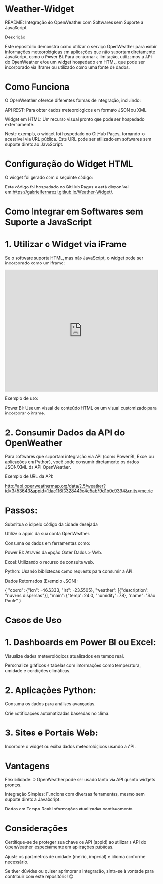 # Weather-Widget

README: Integração do OpenWeather com Softwares sem Suporte a JavaScript

Descrição

Este repositório demonstra como utilizar o serviço OpenWeather para exibir informações meteorológicas em aplicações que não suportam diretamente JavaScript, como o Power BI. Para contornar a limitação, utilizamos a API do OpenWeather e/ou um widget hospedado em HTML, que pode ser incorporado via iframe ou utilizado como uma fonte de dados.

# Como Funciona

O OpenWeather oferece diferentes formas de integração, incluindo:

API REST: Para obter dados meteorológicos em formato JSON ou XML.

Widget em HTML: Um recurso visual pronto que pode ser hospedado externamente.

Neste exemplo, o widget foi hospedado no GitHub Pages, tornando-o acessível via URL pública. Este URL pode ser utilizado em softwares sem suporte direto ao JavaScript.

# Configuração do Widget HTML

O widget foi gerado com o seguinte código:

<div id="openweathermap-widget-21"></div>
<script src='//openweathermap.org/themes/openweathermap/assets/vendor/owm/js/d3.min.js'></script>
<script>
    window.myWidgetParam ? window.myWidgetParam : window.myWidgetParam = [];
    window.myWidgetParam.push({
        id: 21,
        cityid: '3453643',
        appid: '1dac116f3328449e4e5ab79d1b0d9394',
        units: 'metric',
        containerid: 'openweathermap-widget-21',
    });
    (function() {
        var script = document.createElement('script');
        script.async = true;
        script.charset = "utf-8";
        script.src = "//openweathermap.org/themes/openweathermap/assets/vendor/owm/js/weather-widget-generator.js";
        var s = document.getElementsByTagName('script')[0];
        s.parentNode.insertBefore(script, s);
    })();
</script>

Este código foi hospedado no GitHub Pages e está disponível em:https://gabrielferrarezi.github.io/Weather-Widget/.

# Como Integrar em Softwares sem Suporte a JavaScript

# 1. Utilizar o Widget via iFrame

Se o software suporta HTML, mas não JavaScript, o widget pode ser incorporado como um iframe:

<iframe src="https://gabrielferrarezi.github.io/Weather-Widget/" width="100%" height="400px" frameborder="0"></iframe>

Exemplo de uso:

Power BI: Use um visual de conteúdo HTML ou um visual customizado para incorporar o iframe.

# 2. Consumir Dados da API do OpenWeather

Para softwares que suportam integração via API (como Power BI, Excel ou aplicações em Python), você pode consumir diretamente os dados JSON/XML da API OpenWeather.

Exemplo de URL da API:

http://api.openweathermap.org/data/2.5/weather?id=3453643&appid=1dac116f3328449e4e5ab79d1b0d9394&units=metric

# Passos:

Substitua o id pelo código da cidade desejada.

Utilize o appid da sua conta OpenWeather.

Consuma os dados em ferramentas como:

Power BI: Através da opção Obter Dados > Web.

Excel: Utilizando o recurso de consulta web.

Python: Usando bibliotecas como requests para consumir a API.

Dados Retornados (Exemplo JSON):

{
    "coord": {"lon": -46.6333, "lat": -23.5505},
    "weather": [{"description": "nuvens dispersas"}],
    "main": {"temp": 24.0, "humidity": 78},
    "name": "São Paulo"
}

# Casos de Uso

# 1. Dashboards em Power BI ou Excel:

Visualize dados meteorológicos atualizados em tempo real.

Personalize gráficos e tabelas com informações como temperatura, umidade e condições climáticas.

# 2. Aplicações Python:

Consuma os dados para análises avançadas.

Crie notificações automatizadas baseadas no clima.

# 3. Sites e Portais Web:

Incorpore o widget ou exiba dados meteorológicos usando a API.

# Vantagens

Flexibilidade: O OpenWeather pode ser usado tanto via API quanto widgets prontos.

Integração Simples: Funciona com diversas ferramentas, mesmo sem suporte direto a JavaScript.

Dados em Tempo Real: Informações atualizadas continuamente.

# Considerações

Certifique-se de proteger sua chave de API (appid) ao utilizar a API do OpenWeather, especialmente em aplicações públicas.

Ajuste os parâmetros de unidade (metric, imperial) e idioma conforme necessário.

Se tiver dúvidas ou quiser aprimorar a integração, sinta-se à vontade para contribuir com este repositório! 😊
